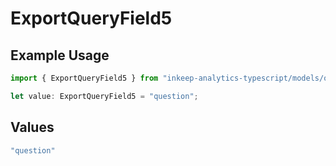 # ExportQueryField5

## Example Usage

```typescript
import { ExportQueryField5 } from "inkeep-analytics-typescript/models/operations";

let value: ExportQueryField5 = "question";
```

## Values

```typescript
"question"
```